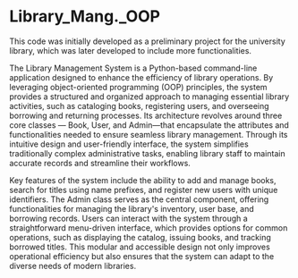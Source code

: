 # Library_Mang._OOP

This code was initially developed as a preliminary project for the university library, which was later developed to include more functionalities.

The Library Management System is a Python-based command-line application designed to enhance the efficiency of library operations. By leveraging object-oriented programming (OOP) principles, the system provides a structured and organized approach to managing essential library activities, such as cataloging books, registering users, and overseeing borrowing and returning processes. Its architecture revolves around three core classes — Book, User, and Admin—that encapsulate the attributes and functionalities needed to ensure seamless library management. Through its intuitive design and user-friendly interface, the system simplifies traditionally complex administrative tasks, enabling library staff to maintain accurate records and streamline their workflows.

Key features of the system include the ability to add and manage books, search for titles using name prefixes, and register new users with unique identifiers. The Admin class serves as the central component, offering functionalities for managing the library's inventory, user base, and borrowing records. Users can interact with the system through a straightforward menu-driven interface, which provides options for common operations, such as displaying the catalog, issuing books, and tracking borrowed titles. This modular and accessible design not only improves operational efficiency but also ensures that the system can adapt to the diverse needs of modern libraries.
